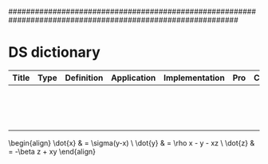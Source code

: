 ############################################################################################################
# DS dictionary
|    Title    |    Type     | Definition  | Application |Implementation|     Pro     |     Con     |   Problem?  |  Solution?  |
|:-----------:|:-----------:|-------------|-------------|--------------|-------------|-------------|-------------|-------------|
|             |             |             |             |              |             |             |             |             |
|             |             |             |             |              |             |             |             |             |
|             |             |             |             |              |             |             |             |             |
|             |             |             |             |              |             |             |             |             |
|             |             |             |             |              |             |             |             |             |
|             |             |             |             |              |             |             |             |             |
|             |             |             |             |              |             |             |             |             |
|             |             |             |             |              |             |             |             |             |
|             |             |             |             |              |             |             |             |             |
|             |             |             |             |              |             |             |             |             |
|             |             |             |             |              |             |             |             |             |
|             |             |             |             |              |             |             |             |             |
|             |             |             |             |              |             |             |             |             |
|             |             |             |             |              |             |             |             |             |
|             |             |             |             |              |             |             |             |             |


\begin{align}
\dot{x} & = \sigma(y-x) \\
\dot{y} & = \rho x - y - xz \\
\dot{z} & = -\beta z + xy
\end{align}
